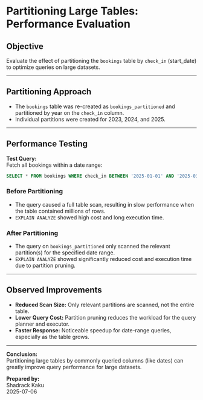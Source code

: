 # Partitioning Large Tables: Performance Evaluation

## Objective

Evaluate the effect of partitioning the `bookings` table by `check_in` (start_date) to optimize queries on large datasets.

---

## Partitioning Approach

- The `bookings` table was re-created as `bookings_partitioned` and partitioned by year on the `check_in` column.
- Individual partitions were created for 2023, 2024, and 2025.

---

## Performance Testing

**Test Query:**  
Fetch all bookings within a date range:
```sql
SELECT * FROM bookings WHERE check_in BETWEEN '2025-01-01' AND '2025-03-31';
```

### Before Partitioning

- The query caused a full table scan, resulting in slow performance when the table contained millions of rows.
- `EXPLAIN ANALYZE` showed high cost and long execution time.

### After Partitioning

- The query on `bookings_partitioned` only scanned the relevant partition(s) for the specified date range.
- `EXPLAIN ANALYZE` showed significantly reduced cost and execution time due to partition pruning.

---

## Observed Improvements

- **Reduced Scan Size:** Only relevant partitions are scanned, not the entire table.
- **Lower Query Cost:** Partition pruning reduces the workload for the query planner and executor.
- **Faster Response:** Noticeable speedup for date-range queries, especially as the table grows.

---

**Conclusion:**  
Partitioning large tables by commonly queried columns (like dates) can greatly improve query performance for large datasets.


**Prepared by:**  
Shadrack Kaku  
2025-07-06